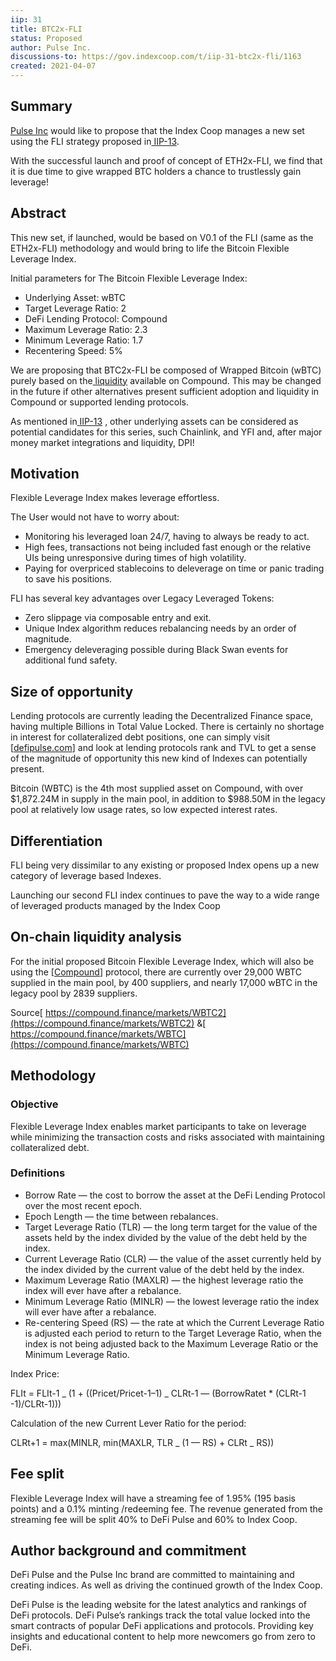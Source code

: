 ```yaml
---
iip: 31
title: BTC2x-FLI
status: Proposed
author: Pulse Inc.
discussions-to: https://gov.indexcoop.com/t/iip-31-btc2x-fli/1163
created: 2021-04-07
---
```


## Summary

[Pulse Inc](https://pulse.inc/) would like to propose that the Index Coop manages a new set using the FLI strategy proposed in[ IIP-13](https://gov.indexcoop.com/t/iip-13-flexible-leverage-index/717).

With the successful launch and proof of concept of ETH2x-FLI, we find that it is due time to give wrapped BTC holders a chance to trustlessly gain leverage!

## Abstract

This new set, if launched, would be based on V0.1 of the FLI (same as the ETH2x-FLI) methodology and would bring to life the Bitcoin Flexible Leverage Index.

Initial parameters for The Bitcoin Flexible Leverage Index:

- Underlying Asset: wBTC
- Target Leverage Ratio: 2
- DeFi Lending Protocol: Compound
- Maximum Leverage Ratio: 2.3
- Minimum Leverage Ratio: 1.7
- Recentering Speed: 5%

We are proposing that BTC2x-FLI be composed of Wrapped Bitcoin (wBTC) purely based on the[ liquidity](https://compound.finance/markets/WBTC2) available on Compound. This may be changed in the future if other alternatives present sufficient adoption and liquidity in Compound or supported lending protocols.

As mentioned in[ IIP-13](https://gov.indexcoop.com/t/iip-13-flexible-leverage-index/717) , other underlying assets can be considered as potential candidates for this series, such Chainlink, and YFI and, after major money market integrations and liquidity, DPI!

## Motivation

Flexible Leverage Index makes leverage effortless.

The User would not have to worry about:

- Monitoring his leveraged loan 24/7, having to always be ready to act.
- High fees, transactions not being included fast enough or the relative UIs being unresponsive during times of high volatility.
- Paying for overpriced stablecoins to deleverage on time or panic trading to save his positions.

FLI has several key advantages over Legacy Leveraged Tokens:

- Zero slippage via composable entry and exit.
- Unique Index algorithm reduces rebalancing needs by an order of magnitude.
- Emergency deleveraging possible during Black Swan events for additional fund safety.

## Size of opportunity

Lending protocols are currently leading the Decentralized Finance space, having multiple Billions in Total Value Locked. There is certainly no shortage in interest for collateralized debt positions, one can simply visit [[defipulse.com](https://defipulse.com/)] and look at lending protocols rank and TVL to get a sense of the magnitude of opportunity this new kind of Indexes can potentially present.

Bitcoin (WBTC) is the 4th most supplied asset on Compound, with over $1,872.24M in supply in the main pool, in addition to $988.50M in the legacy pool at relatively low usage rates, so low expected interest rates.

## Differentiation

FLI being very dissimilar to any existing or proposed Index opens up a new category of leverage based Indexes.

Launching our second FLI index continues to pave the way to a wide range of leveraged products managed by the Index Coop

## On-chain liquidity analysis

For the initial proposed Bitcoin Flexible Leverage Index, which will also be using the [[Compound](https://compound.finance/)] protocol, there are currently over 29,000 WBTC supplied in the main pool, by 400 suppliers, and nearly 17,000 wBTC in the legacy pool by 2839 suppliers.

Source[ https://compound.finance/markets/WBTC2](https://compound.finance/markets/WBTC2) &[ https://compound.finance/markets/WBTC](https://compound.finance/markets/WBTC)

## Methodology

### Objective

Flexible Leverage Index enables market participants to take on leverage while minimizing the transaction costs and risks associated with maintaining collateralized debt.

### Definitions

- Borrow Rate — the cost to borrow the asset at the DeFi Lending Protocol over the most recent epoch.
- Epoch Length — the time between rebalances.
- Target Leverage Ratio (TLR) — the long term target for the value of the assets held by the index divided by the value of the debt held by the index.
- Current Leverage Ratio (CLR) — the value of the asset currently held by the index divided by the current value of the debt held by the index.
- Maximum Leverage Ratio (MAXLR) — the highest leverage ratio the index will ever have after a rebalance.
- Minimum Leverage Ratio (MINLR) — the lowest leverage ratio the index will ever have after a rebalance.
- Re-centering Speed (RS) — the rate at which the Current Leverage Ratio is adjusted each period to return to the Target Leverage Ratio, when the index is not being adjusted back to the Maximum Leverage Ratio or the Minimum Leverage Ratio.

Index Price:

FLIt = FLIt-1 _ (1 + ((Pricet/Pricet-1–1) _ CLRt-1 — (BorrowRatet \* (CLRt-1 -1)/CLRt-1)))

Calculation of the new Current Lever Ratio for the period:

CLRt+1 = max(MINLR, min(MAXLR, TLR _ (1 — RS) + CLRt _ RS))

## Fee split

Flexible Leverage Index will have a streaming fee of 1.95% (195 basis points) and a 0.1% minting /redeeming fee. The revenue generated from the streaming fee will be split 40% to DeFi Pulse and 60% to Index Coop.

## Author background and commitment

DeFi Pulse and the Pulse Inc brand are committed to maintaining and creating indices. As well as driving the continued growth of the Index Coop.

DeFi Pulse is the leading website for the latest analytics and rankings of DeFi protocols. DeFi Pulse’s rankings track the total value locked into the smart contracts of popular DeFi applications and protocols. Providing key insights and educational content to help more newcomers go from zero to DeFi.
